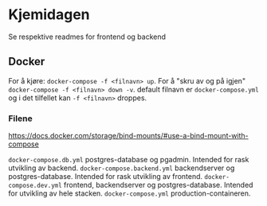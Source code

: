 # Kjemidagen

Se respektive readmes for frontend og backend

## Docker

For å kjøre: `docker-compose -f <filnavn> up`.
For å "skru av og på igjen" `docker-compose -f <filnavn> down -v`.
default filnavn er `docker-compose.yml` og i det tilfellet kan `-f <filnavn>` droppes.

### Filene

https://docs.docker.com/storage/bind-mounts/#use-a-bind-mount-with-compose

`docker-compose.db.yml` postgres-database og pgadmin. Intended for rask utvikling av backend.
`docker-compose.backend.yml` backendserver og postgres-database. Intended for rask utvikling av frontend.
`docker-compose.dev.yml` frontend, backendserver og postgres-database. Intended for utvikling av hele stacken.
`docker-compose.yml` production-containeren.
